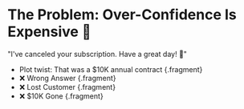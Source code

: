# The Problem: Over-Confidence Is Expensive 💸

"I've canceled your subscription. Have a great day! 👋"

- Plot twist: That was a $10K annual contract {.fragment}
- ❌ Wrong Answer {.fragment}
- ❌ Lost Customer {.fragment}
- ❌ $10K Gone {.fragment}

<!-- NOTES: Stakes and why this matters -->

